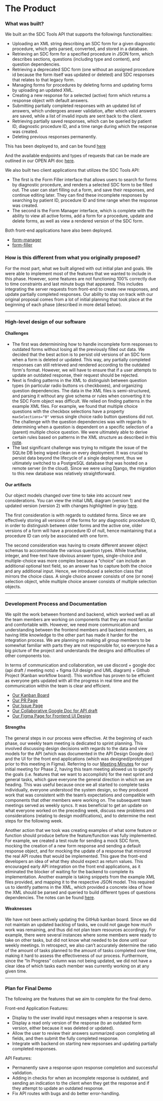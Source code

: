 # The Product

### What was built?

We built an the SDC Tools API that supports the followings functionalities:

- Uploading an XML string describing an SDC form for a given diagnostic procedure, which gets parsed, converted, and stored in a database.
- Retrieving an SDC form for a specified procedure in JSON form,  which describes sections, questions (including type and content), and question dependencies.
- Retrieving a deprecated SDC form (one without an assigned procedure id because the form itself was updated or deleted) and SDC responses that relates to that legacy form.
- Managing forms for procedures by deleting forms and updating forms by uploading an updated XML.
- Creating a new response for a selected (active) form which returns a response object with default answers. 
- Submitting partially completed responses with an updated list of answers, which undergoes answer validation, after which valid answers are saved, while a list of invalid inputs are sent back to the client.
- Retrieving partially saved responses, which can be queried by patient ID, diagnostic procedure ID, and a time range during which the response was created.
- Deleting previous responses permanently. 

This has been deployed to, and can be found [here](http://dababysdcbackendapi-env-2.eba-ybqn7as3.ca-central-1.elasticbeanstalk.com/)

And the available endpoints and types of requests that can be made are outlined in our OPEN API doc [here](http://dababysdcbackendapi-env-2.eba-ybqn7as3.ca-central-1.elasticbeanstalk.com/api/). 

We also built two client applications that utilizes the SDC Tools API: 

- The first is the Form Filler interface that allows users to search for forms by diagnostic procedure, and renders a selected SDC form to be filled out. The user can start filling out a form, and save their responses, and continue editing later. They can find these incomplete responses by searching by patient ID, procedure ID and time range when the response was created. 
- The second is the Form Manager interface, which is complete with the ability to view all active forms, add a form for a procedure, update and delete forms, as well as view a rendered version of the SDC form. 

Both front-end applications have also been deployed. 
- [form-manager](http://dababysdcformmanager-env.eba-kd29msmd.ca-central-1.elasticbeanstalk.com/)
- [form-filler](http://dababysdcformfiller-env-1.eba-mq2saay2.ca-central-1.elasticbeanstalk.com/)

### How is this different from what you originally proposed?

For the most part, what we built aligned with out initial plan and goals. We were able to implement most of the features that we wanted to include in this phase. However, some features are not functioning 100% correctly due to time constraints and last minute bugs that appeared. This includes integrating the server requests from front-end to create new responses, and update partially completed responses. Our ability to stay on track with our original proposal comes from a lot of initial planning that took place at the beginning of each phase (described in more detail below). 

---

### High-level design of our software

#### Challenges 

- The first was determinining how to handle incomplete form responses to outdated forms without losing all the previously filled out data. We decided that the best action is to persist old versions of an SDC form when a form is deleted or updated. This way, any partially completed responses can still retrieved and rendered according to the outdated form's format. However, we will have to ensure that if a user attempts to update an outdated response, their request should be rejected. 
- Next is finding patterns in the XML to distinguish between question types (in particular radio buttons vs checkboxes), and organizing question dependencies. The data in the XML files is semi-structured, and parsing it without any give schema or rules when converting it to the SDC Form object was difficult. We relied on finding patterns in the example XML files. For example, we found that multiple choice questions with the checkbox selections have a property `maxSelections="0"` versus single choice radio button questions did not. The challenge with the question dependencies was with regards to determining when a question is dependent on a specific selection of a (parent) multiple choice question. We were ultimately able to derive certain rules based on patterns in the XML structure as described in this [note](https://www.notion.so/XML-Format-1f9e3db3a698472f8428bdb0df7c85c3).
- The last significant challenge was trying to mitigate the issue of the SQLite DB being wiped clean on every deployment. It was crucial to persist data beyond the lifecycle of a single deployment, thus we ultimately switched to a PostgreSQL database that was hosted on a remote server (in the cloud). Since we were using Django, the migration to this new database was relatively straightforward. 

#### Our artifacts

Our object models changed over time to take into account new considerations. You can view the initial UML diagram (version 1) and the updated version (version 2) with changes highlighted in gray [here](https://www.figma.com/file/IavfCnH57lFSQI2QF0x3ct/UML?node-id=0%3A1).

The first consideration is with regards to outdated forms. Since we are effectively storing all versions of the forms for any diagnostic procedure ID, in order to distinguish between older forms and the active one, older versions of a form will have a procedure ID of null, hence maintaining that a procedure ID can only be associated with one form. 

The second consideration was having to create different answer object schemas to accommodate the various question types. While true/false, integer, and free-text have obvious answer types, single-choice and multiple-choice was more complex because a “choice” can include an additional optional text field, so an answer has to capture both the choice and any additional input. Hence, we introduced a selection class that mirrors the choice class. A single choice answer consists of one (or none) selection object, while multiple choice answer consists of multiple selection objects. 

---

### Development Process and Documentation

We split the work between frontend and backend, which worked well as all the team members are working on components that they are most familiar and comfortable with. However, we need more communication and understanding between the frontend members and backend members, as having little knowledge to the other part has made it harder for the integration process. We are planning on making all group members to be somewhat familiar with parts they are not responsible for, so everyone has a big picture of the project and understands the designs and difficulties of other components too.

In terms of communication and collaboration, we use discord + google doc (api draft / meeting nots) + figma (UI design and UML diagram) + Github Project (Kanban workflow board). This workflow has proven to be efficient as everyone gets updated with all the progress in real time and the communication within the team is clear and efficient.

- [Our Kanban Board](https://github.com/csc302-spring-2021/proj-DaBaby/projects/1)
- [Our PR Page](https://github.com/csc302-spring-2021/proj-DaBaby/pulls)
- [Our Issue Page](https://github.com/csc302-spring-2021/proj-DaBaby/issues)
- [Our Collaborative Google Doc for API draft](https://docs.google.com/document/d/1J7TGGASue_xIjq5fFc85_4OaSO-GMnhKaM1MsyaO9fU/edit)
- [Our Figma Page for Frontend UI Design](https://www.figma.com/file/MOL9rJRDOBurosFFsBjxlB/SDC-Tools?node-id=1%3A3)

#### Strengths 

The general steps in our process were effective. At the beginning of each phase, our weekly team meeting is dedicated to sprint planning. This involved discussing design decisions with regards to the data and view models for the API (which was documented in the API Design Google doc) and the UI for the front end applications (which was designed/prototyped prior to this meeting in Figma). Referring to our [Meeting Minutes](https://docs.google.com/document/u/1/d/1WH-BLfZNkNob_WF_eOkAI-nBUF9moJW-o5aaVVLHos8/edit) for our initial meeting for Phase 2, having this team meeting allowed us to specify the goals (i.e. features that we want to accomplish) for the next sprint and general tasks, which gave everyone the general direction in which we are heading. This was useful because once we all started to complete tasks individually, everyone understood the system design, so they produced work that was consistent with the team’s expectations and compatible with components that other members were working on. The subsequent team meetings served as weekly syncs. It was beneficial to get an update on what everyone worked on the preceding week, discuss new problems and considerations (relating to design modifications), and to determine the next steps for the following week. 

Another action that we took was creating examples of what some feature or function should produce before the feature/function was fully implemented. For example, we created a test route for sending a mock SDC form, mocking the creation of a new form response and sending a default response object, and for mocking the update of a response that mirrored the real API routes that would be implemented. This gave the front-end developers an idea of what they should expect as return values. This encouraged early API integration on the front end applications, as it eliminated the blocker of waiting for the backend to complete its implementation. Another example is taking snippets from the example XML files provided, and mapping it to the respective JSON model. This required us to identify patterns in the XML, which provided a concrete idea of how the XML should be parsed and queried to build different types of questions dependencies. The notes can be found [here](https://www.notion.so/XML-Format-1f9e3db3a698472f8428bdb0df7c85c3). 


#### Weaknesses

We have not been actively updating the GitHub kanban board. Since we did not maintain an updated backlog of tasks, we could not gauge how much work was remaining, and thus did not plan team resources accordingly. For example, there were several instances where some members were ready to take on other tasks, but did not know what needed to be done until our weekly meetings. In retrospect, we also can’t accurately determine the ratio of the amount of tasks planned to the amount of tasks completed over time, making it hard to assess the effectiveness of our process. Furthermore, since the “In Progress” column was not being updated, we did not have a clear idea of which tasks each member was currently working on at any given time. 

---

### Plan for Final Demo

The following are the features that we aim to complete for the final demo.

Front-end Application Features:

- Display to the user invalid input messages when a response is save.
- Display a read only version of the response (to an outdated form version, either because it was deleted or updated).
- Allow the user to review their answers summarized upon completing all fields, and then submit the fully completed response.
- Integrate with backend on starting new repsonses and updating partially completed responses.

API Features:

- Permanently save a response upon response completion and successful validation.
- Adding in checks for when an incomplete response is outdated, and sending an indication to the client when they get the response and if they attempt to update an outdated response.
- Fix API routes with bugs and do better error-handling.


